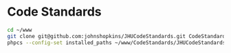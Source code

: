 # Code Standards

```bash
cd ~/www
git clone git@github.com:johnshopkins/JHUCodeStandards.git CodeStandards
phpcs --config-set installed_paths ~/www/CodeStandards/JHUCodeStandards
```
